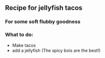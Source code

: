 ## Recipe for jellyfish tacos
### For some soft flubby goodness

### What to do: 
 * Make tacos
 * add a jellyfish (The spicy bois are the best!)
